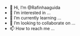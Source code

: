 - 👋 Hi, I’m @Rafinhaaguida
- 👀 I’m interested in ...
- 🌱 I’m currently learning ...
- 💞️ I’m looking to collaborate on ...
- 📫 How to reach me ...

<!---
Rafinhaaguida/Rafinhaaguida is a ✨ special ✨ repository because its `README.md` (this file) appears on your GitHub profile.
You can click the Preview link to take a look at your changes.
--->
